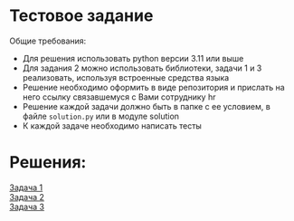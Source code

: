 # Тестовое задание  
Общие требования:
- Для решения использовать python версии 3.11 или выше
- Для задания 2 можно использовать библиотеки, задачи 1 и 3 реализовать, используя встроенные средства языка
- Решение необходимо оформить в виде репозитория и прислать на него ссылку связавшемуся с Вами сотруднику hr
- Решение каждой задачи должно быть в папке с ее условием, в файле `solution.py` или в модуле solution 
- К каждой задаче необходимо написать тесты  

# Решения:

[Задача 1](Task1)   
[Задача 2](Task2)   
[Задача 3](Task3)   
